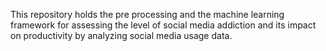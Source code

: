 This repository holds the pre processing and the machine learning
framework for assessing the level of social media addiction and its impact on productivity by analyzing social media usage data. 
